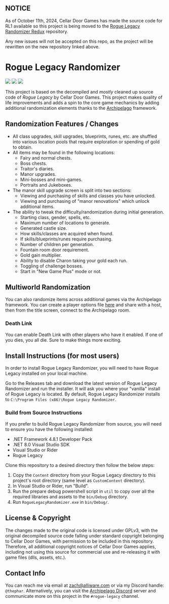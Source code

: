 ## NOTICE

As of October 11th, 2024, Cellar Door Games has made the source code for RL1 available so this project is being moved to the [Rogue Legacy Randomizer Redux](https://github.com/ThePhar/RogueLegacyRandomizerRedux) repository. 

Any new issues will not be accepted on this repo, as the project will be rewritten on the new repository linked above.
 
 # Rogue Legacy Randomizer

![](https://img.shields.io/github/v/tag/thephar/roguelegacyrandomizer?label=latest&style=flat-square)
![](https://img.shields.io/github/commits-since/thephar/roguelegacyrandomizer/latest/main?color=8df702&style=flat-square)
![](https://img.shields.io/github/license/thephar/roguelegacyrandomizer?style=flat-square)

This project is based on the decompiled and _mostly_ cleaned up source code of *Rogue Legacy* by Cellar Door Games. This project makes quality of life improvements and adds a spin to the core game mechanics by adding additional randomization elements thanks to the [Archipelago](https://archipelago.gg) framework.

## Randomization Features / Changes

* All class upgrades, skill upgrades, blueprints, runes, etc. are shuffled into various location pools that require exploration or spending of gold to obtain.
* All items may be found in the following locations:
    * Fairy and normal chests.
    * Boss chests.
    * Traitor's diaries.
    * Manor upgrades.
    * Mini-bosses and mini-games.
    * Portraits and Jukeboxes.
* The manor skill upgrade screen is split into two sections:
    * Viewing and purchasing of skills and classes you have unlocked.
    * Viewing and purchasing of "manor renovations" which unlock additional items.
* The ability to tweak the difficulty/randomization during initial generation.
    * Starting class, gender, spells, etc.
    * Maximum number of locations to generate.
    * Generated castle size.
    * How skills/classes are acquired when found.
    * If skills/blueprints/runes require purchasing.
    * Number of children per generation.
    * Fountain room door requirement.
    * Gold gain multiplier.
    * Ability to disable Charon taking your gold each run.
    * Toggling of challenge bosses.
    * Start in "New Game Plus" mode or not.

## Multiworld Randomization

You can also randomize items across additional games via the Archipelago framework. You can create a player options file [here](https://archipelago.gg/games/Rogue%20Legacy/player-settings) and share with a host, then from the title screen, connect to the Archipelago room.

### Death Link

You can enable Death Link with other players who have it enabled. If one of you dies, you all die. Sure to make things more exciting.

## Install Instructions (for most users)

In order to install Rogue Legacy Randomizer, you will need to have Rogue Legacy installed on your local machine.

Go to the Releases tab and download the latest version of Rogue Legacy Randomizer and run the installer. It will ask you where your "vanilla" install of Rogue Legacy is located. By default, Rogue Legacy Randomizer installs to `C:\Program Files (x86)\Rogue Legacy Randomizer`.

### Build from Source Instructions

If you prefer to build Rogue Legacy Randomizer from source, you will need to ensure you have the following installed:

* .NET Framework 4.8.1 Developer Pack
* .NET 8.0 Visual Studio SDK
* Visual Studio or Rider
* Rogue Legacy

Clone this repository to a desired directory then follow the below steps:

1. Copy the `Content` directory from your Rogue Legacy directory to this project's root directory (same level as `CustomContent` directory).
2. In Visual Studio or Rider, run "Build".
3. Run the prepare debug powershell script in `util` to copy over all the required libraries and assets to the `bin/Debug` directory.
4. Run `RogueLegacyRandomizer.exe` in `bin/Debug/`.

## License & Copyright

The changes made to the original code is licensed under GPLv3, with the original decompiled source code falling under standard copyright belonging to Cellar Door Games, with permission to be included in this repository. Therefore, all additional copyright notices of Cellar Door Games applies, including not using this source for commercial use and re-releasing it with game files (dlls, assets, etc.).

## Contact Info

You can reach me via email at [zach@alliware.com](mailto://zach@alliware.com) or via my Discord handle: `@thephar`. Alternatively, you can visit the [Archipelago Discord](https://discord.gg/8Z65BR2) server and communicate more on this project in the `#rogue-legacy` channel.
